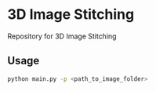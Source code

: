 # 3D Image Stitching
Repository for 3D Image Stitching 

## Usage
```sh
python main.py -p <path_to_image_folder>
